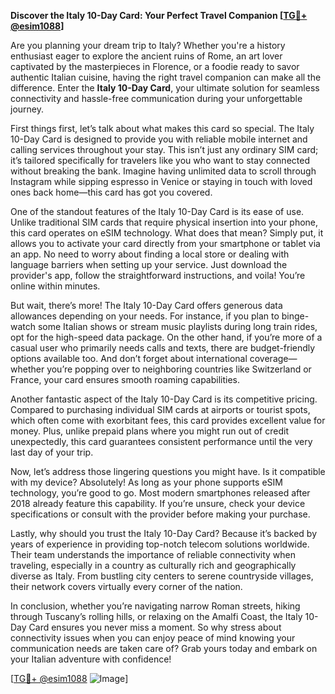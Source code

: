 **Discover the Italy 10-Day Card: Your Perfect Travel Companion [[TG💪+ @esim1088](https://t.me/s/esim1088)]**

Are you planning your dream trip to Italy? Whether you're a history enthusiast eager to explore the ancient ruins of Rome, an art lover captivated by the masterpieces in Florence, or a foodie ready to savor authentic Italian cuisine, having the right travel companion can make all the difference. Enter the **Italy 10-Day Card**, your ultimate solution for seamless connectivity and hassle-free communication during your unforgettable journey.

First things first, let’s talk about what makes this card so special. The Italy 10-Day Card is designed to provide you with reliable mobile internet and calling services throughout your stay. This isn’t just any ordinary SIM card; it’s tailored specifically for travelers like you who want to stay connected without breaking the bank. Imagine having unlimited data to scroll through Instagram while sipping espresso in Venice or staying in touch with loved ones back home—this card has got you covered.

One of the standout features of the Italy 10-Day Card is its ease of use. Unlike traditional SIM cards that require physical insertion into your phone, this card operates on eSIM technology. What does that mean? Simply put, it allows you to activate your card directly from your smartphone or tablet via an app. No need to worry about finding a local store or dealing with language barriers when setting up your service. Just download the provider's app, follow the straightforward instructions, and voila! You’re online within minutes.

But wait, there’s more! The Italy 10-Day Card offers generous data allowances depending on your needs. For instance, if you plan to binge-watch some Italian shows or stream music playlists during long train rides, opt for the high-speed data package. On the other hand, if you’re more of a casual user who primarily needs calls and texts, there are budget-friendly options available too. And don’t forget about international coverage—whether you’re popping over to neighboring countries like Switzerland or France, your card ensures smooth roaming capabilities.

Another fantastic aspect of the Italy 10-Day Card is its competitive pricing. Compared to purchasing individual SIM cards at airports or tourist spots, which often come with exorbitant fees, this card provides excellent value for money. Plus, unlike prepaid plans where you might run out of credit unexpectedly, this card guarantees consistent performance until the very last day of your trip.

Now, let’s address those lingering questions you might have. Is it compatible with my device? Absolutely! As long as your phone supports eSIM technology, you’re good to go. Most modern smartphones released after 2018 already feature this capability. If you’re unsure, check your device specifications or consult with the provider before making your purchase.

Lastly, why should you trust the Italy 10-Day Card? Because it’s backed by years of experience in providing top-notch telecom solutions worldwide. Their team understands the importance of reliable connectivity when traveling, especially in a country as culturally rich and geographically diverse as Italy. From bustling city centers to serene countryside villages, their network covers virtually every corner of the nation.

In conclusion, whether you’re navigating narrow Roman streets, hiking through Tuscany’s rolling hills, or relaxing on the Amalfi Coast, the Italy 10-Day Card ensures you never miss a moment. So why stress about connectivity issues when you can enjoy peace of mind knowing your communication needs are taken care of? Grab yours today and embark on your Italian adventure with confidence!

[[TG💪+ @esim1088](https://t.me/s/esim1088) ![Image](https://i.postimg.cc/Y0z9fWf4/image.png)]